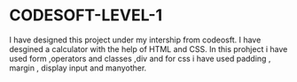 # CODESOFT-LEVEL-1
I have designed this project under my intership from codeosft.
I have desgined a calculator with the help of HTML and CSS.
In this prohject i have used form ,operators and classes ,div and for css i have used padding , margin , display input and manyother.
